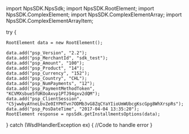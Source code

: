 import NpsSDK.NpsSdk;
import NpsSDK.RootElement;
import NpsSDK.ComplexElement;
import NpsSDK.ComplexElementArray;
import NpsSDK.ComplexElementArrayItem;

try {

    RootElement data = new RootElement();

    data.add("psp_Version", "2.2");
    data.add("psp_MerchantId", "sdk_test");
    data.add("psp_Amount", "100");
    data.add("psp_Product", "14");
    data.add("psp_Currency", "152");
    data.add("psp_Country", "CHL");
    data.add("psp_NumPayments", "12");
    data.add("psp_PaymentMethodToken", "KCVMXsbue5fUKOoAxvp1PTJ94gxv2dQM");
    data.add("psp_ClientSession", "C5jwwbyAYneLbvZe0IYPHTvn7ODMb3vG8ZqCYaYIioUmWUbcgKscGpg8WhXrspRs");
    data.add("psp_PosDateTime", "2017-04-04 13:35:20");
    RootElement response = npsSdk.getInstallmentsOptions(data);

} catch (WsdlHandlerException ex) {
    //Code to handle error
}
